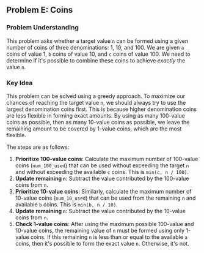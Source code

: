 ## Problem E: Coins

### Problem Understanding

This problem asks whether a target value `n` can be formed using a given number of coins of three denominations: 1, 10, and 100. We are given `a` coins of value 1, `b` coins of value 10, and `c` coins of value 100. We need to determine if it's possible to combine these coins to achieve *exactly* the value `n`.

### Key Idea

This problem can be solved using a greedy approach. To maximize our chances of reaching the target value `n`, we should always try to use the largest denomination coins first. This is because higher denomination coins are less flexible in forming exact amounts. By using as many 100-value coins as possible, then as many 10-value coins as possible, we leave the remaining amount to be covered by 1-value coins, which are the most flexible.

The steps are as follows:

1.  **Prioritize 100-value coins**: Calculate the maximum number of 100-value coins (`num_100_used`) that can be used without exceeding the target `n` and without exceeding the available `c` coins. This is `min(c, n / 100)`.
2.  **Update remaining `n`**: Subtract the value contributed by the 100-value coins from `n`.
3.  **Prioritize 10-value coins**: Similarly, calculate the maximum number of 10-value coins (`num_10_used`) that can be used from the remaining `n` and available `b` coins. This is `min(b, n / 10)`.
4.  **Update remaining `n`**: Subtract the value contributed by the 10-value coins from `n`.
5.  **Check 1-value coins**: After using the maximum possible 100-value and 10-value coins, the remaining value of `n` must be formed using only 1-value coins. If this remaining `n` is less than or equal to the available `a` coins, then it's possible to form the exact value `n`. Otherwise, it's not.
